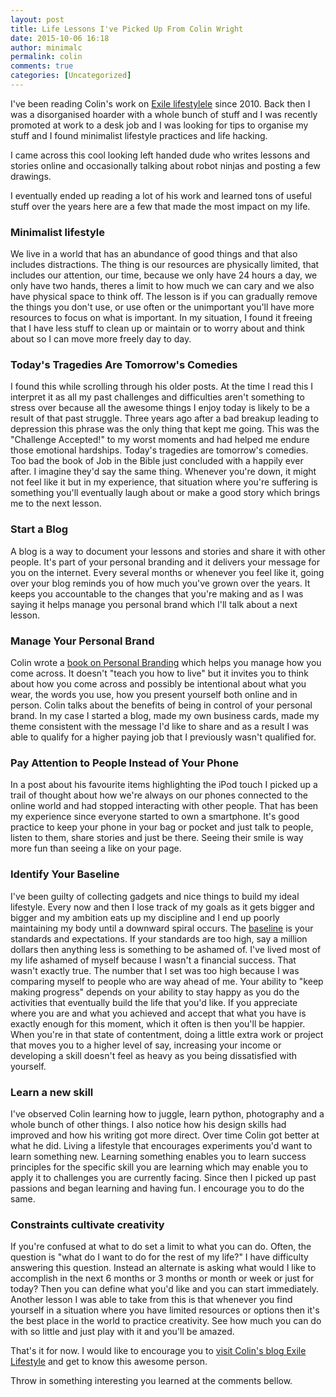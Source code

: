 ```yaml
---
layout: post
title: Life Lessons I've Picked Up From Colin Wright
date: 2015-10-06 16:18
author: minimalc
permalink: colin
comments: true
categories: [Uncategorized]
---
```

I've been reading Colin's work on <a href="http://exilelifestyle.com">Exile lifestylele</a> since 2010. Back then I was a disorganised hoarder with a whole bunch of stuff and I was recently promoted at work to a desk job and I was looking for tips to organise my stuff and I found minimalist lifestyle practices and life hacking.

I came across this cool looking left handed dude who writes lessons and stories online and occasionally talking about robot ninjas and posting a few drawings.

I eventually ended up reading a lot of his work and learned tons of useful stuff over the years here are a few that made the most impact on my life.

<h3>Minimalist lifestyle</h3>

We live in a world that has an abundance of good things and that also includes distractions. The thing is our resources are physically limited, that includes our attention, our time, because we only have 24 hours a day, we only have two hands, theres a limit to how much we can cary and we also have physical space to think off. The lesson is if you can gradually remove the things you don't use, or use often or the unimportant you'll have more resources to focus on what is important. In my situation, I found it freeing that I have less stuff to clean up or maintain or to worry about and think about so I can move more freely day to day.

<h3>Today's Tragedies Are Tomorrow's Comedies</h3>

I found this while scrolling through his older posts. At the time I read this I interpret it as all my past challenges and difficulties aren't something to stress over because all the awesome things I enjoy today is likely to be a result of that past struggle. Three years ago after a bad breakup leading to depression this phrase was the only thing that kept me going. This was the "Challenge Accepted!" to my worst moments and had helped me endure those emotional hardships. Today's tragedies are tomorrow's comedies. Too bad the book of Job in the Bible just concluded with a happily ever after. I imagine they'd say the same thing. Whenever you're down, it might not feel like it but in my experience, that situation where you're suffering is something you'll eventually laugh about or make a good story which brings me to the next lesson.

<h3>Start a Blog</h3>

A blog is a way to document your lessons and stories and share it with other people. It's part of your personal branding and it delivers your message for you on the internet. Every several months or whenever you feel like it, going over your blog reminds you of how much you've grown over the years. It keeps you accountable to the changes that you're making and as I was saying it helps manage you personal brand which I'll talk about a next lesson.

<h3>Manage Your Personal Brand</h3>

Colin wrote a <a href="exilelifestyle.com/free-personal-branding-ebook/">book on Personal Branding</a> which helps you manage how you come across. It doesn't "teach you how to live" but it invites you to think about how you come across and possibly be intentional about what you wear, the words you use, how you present yourself both online and in person. Colin talks about the benefits of being in control of your personal brand. In my case I started a blog, made my own business cards, made my theme consistent with the message I'd like to share and as a result I was able to qualify for a higher paying job that I previously wasn't qualified for.

<h3>Pay Attention to People Instead of Your Phone</h3>

In a post about his favourite items highlighting the iPod touch I picked up a trail of thought about how we're always on our phones connected to the online world and had stopped interacting with other people. That has been my experience since everyone started to own a smartphone. It's good practice to keep your phone in your bag or pocket and just talk to people, listen to them, share stories and just be there. Seeing their smile is way more fun than seeing a like on your page.

<h3>Identify Your Baseline</h3>

I've been guilty of collecting gadgets and nice things to build my ideal lifestyle. Every now and then I lose track of my goals as it gets bigger and bigger and my ambition eats up my discipline and I end up poorly maintaining my body until a downward spiral occurs. The <a href="http://exilelifestyle.com/baseline/">baseline</a> is your standards and expectations. If your standards are too high, say a million dollars then anything less is something to be ashamed of. I've lived most of my life ashamed of myself because I wasn't a financial success. That wasn't exactly true. The number that I set was too high because I was comparing myself to people who are way ahead of me. Your ability to "keep making progress" depends on your ability to stay happy as you do the activities that eventually build the life that you'd like. If you appreciate where you are and what you achieved and accept that what you have is exactly enough for this moment, which it often is then you'll be happier. When you're in that state of contentment, doing a little extra work or project that moves you to a higher level of say, increasing your income or developing a skill doesn't feel as heavy as you being dissatisfied with yourself.

<h3>Learn a new skill</h3>

I've observed Colin learning how to juggle, learn python, photography and a whole bunch of other things. I also notice how his design skills had improved and how his writing got more direct. Over time Colin got better at what he did. Living a lifestyle that encourages experiments you'd want to learn something new. Learning something enables you to learn success principles for the specific skill you are learning which may enable you to apply it to challenges you are currently facing. Since then I picked up past passions and began learning and having fun. I encourage you to do the same.

<h3>Constraints cultivate creativity</h3>

If you're confused at what to do set a limit to what you can do. Often, the question is "what do I want to do for the rest of my life?" I have difficulty answering this question. Instead an alternate is asking what would I like to accomplish in the next 6 months or 3 months or month or week or just for today? Then you can define what you'd like and you can start immediately. Another lesson I was able to take from this is that whenever you find yourself in a situation where you have limited resources or options then it's the best place in the world to practice creativity. See how much you can do with so little and just play with it and you'll be amazed.

That's it for now. I would like to encourage you to <a href="http://exilelifestyle.com">visit Colin's blog Exile Lifestyle</a> and get to know this awesome person.

Throw in something interesting you learned at the comments bellow.
